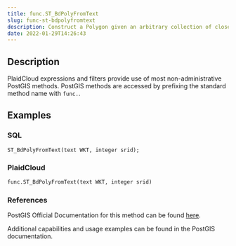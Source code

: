 ```yaml
---
title: func.ST_BdPolyFromText
slug: func-st-bdpolyfromtext
description: Construct a Polygon given an arbitrary collection of closed linestrings as a MultiLineString Well-Known text representation
date: 2022-01-29T14:26:43
---
```



## Description


PlaidCloud expressions and filters provide use of most non-administrative PostGIS methods. PostGIS methods are accessed by prefixing the standard method name with `func.`.



## Examples


### SQL



```
ST_BdPolyFromText(text WKT, integer srid);
```


### PlaidCloud



```python
func.ST_BdPolyFromText(text WKT, integer srid)
```


### References


PostGIS Official Documentation for this method can be found [here](https://postgis.net/docs/manual-3.1/ST_BdPolyFromText.html).



Additional capabilities and usage examples can be found in the PostGIS documentation.

